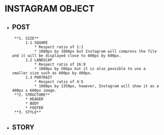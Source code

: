 # INSTAGRAM OBJECT
  * ## **POST**
         **1. SIZE**
              1.1 SQUARE
                  * Respect ratio of 1:1
                  * 1080px by 1080px but Instagram will compress the file and it will be displayed close to 600px by 600px.
              1.2 LANDSCAP
                  * Respect ratio of 16:9
                  * 1080px by 566px but it is also possible to use a smaller size such as 600px by 400px.
              1.3 PORTRAIT
                  * Respect ratio of 4:5
                  * 1080px by 1350px, however, Instagram will show it as a 480px x 600px image.
         **2. STRUCTURE**
              * HEADER
              * BODY
              * FOOTER
         **3. STYLE**
  * ## **STORY**
  
